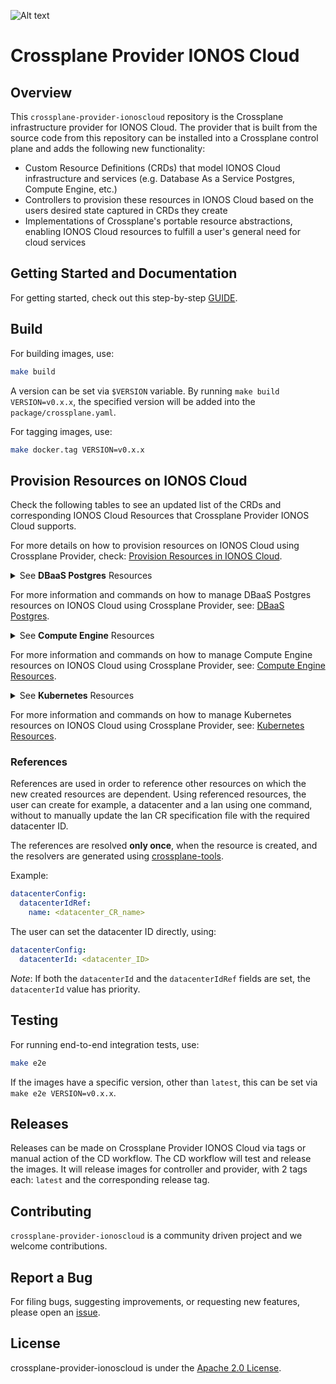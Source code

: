 ![Alt text](.github/IONOS.CLOUD.BLU.svg?sanitize=true&raw=true "Title")

# Crossplane Provider IONOS Cloud

## Overview

This `crossplane-provider-ionoscloud` repository is the Crossplane infrastructure provider for IONOS Cloud. The provider
that is built from the source code from this repository can be installed into a Crossplane control plane and adds the
following new functionality:

* Custom Resource Definitions (CRDs) that model IONOS Cloud infrastructure and services (e.g. Database As a Service
  Postgres, Compute Engine, etc.)
* Controllers to provision these resources in IONOS Cloud based on the users desired state captured in CRDs they create
* Implementations of Crossplane's portable resource abstractions, enabling IONOS Cloud resources to fulfill a user's
  general need for cloud services

## Getting Started and Documentation

For getting started, check out this step-by-step [GUIDE](examples/example.md).

## Build

For building images, use:

```bash
make build
```

A version can be set via `$VERSION` variable. By running `make build VERSION=v0.x.x`, the specified version will be
added into the `package/crossplane.yaml`.

For tagging images, use:

```bash
make docker.tag VERSION=v0.x.x
```

## Provision Resources on IONOS Cloud

Check the following tables to see an updated list of the CRDs and corresponding IONOS Cloud Resources that Crossplane
Provider IONOS Cloud supports.

For more details on how to provision resources on IONOS Cloud using Crossplane Provider,
check: [Provision Resources in IONOS Cloud](examples/example.md#provision-resources-in-ionos-cloud).

<details >
<summary title="Click to toggle">See <b>DBaaS Postgres</b> Resources </summary>

| RESOURCES IN IONOS CLOUD | CUSTOM RESOURCE DEFINITION |
| --- | --- |
| DBaaS Postgres Clusters | `clusters.dbaas.postgres.ionoscloud.crossplane.io` |

</details>

For more information and commands on how to manage DBaaS Postgres resources on IONOS Cloud using Crossplane Provider,
see: [DBaaS Postgres](examples/example.md#dbaas-postgres-resources).

<details >
<summary title="Click to toggle">See <b>Compute Engine</b> Resources </summary>

| RESOURCES IN IONOS CLOUD | CUSTOM RESOURCE DEFINITION |
| --- | --- |
| IPBlocks | `ipblocks.compute.ionoscloud.crossplane.io` |
| Datacenters | `datacenters.compute.ionoscloud.crossplane.io` |
| Servers | `servers.compute.ionoscloud.crossplane.io` |
| Volumes | `volumes.compute.ionoscloud.crossplane.io` |
| Lans | `lans.compute.ionoscloud.crossplane.io` |
| NICs | `nics.compute.ionoscloud.crossplane.io` |
| FirewallRules | `firewallrules.compute.ionoscloud.crossplane.io` |
| IPFailovers | `ipfailovers.compute.ionoscloud.crossplane.io` |

</details>

For more information and commands on how to manage Compute Engine resources on IONOS Cloud using Crossplane Provider,
see: [Compute Engine Resources](examples/example.md#compute-engine-resources).

<details >
<summary title="Click to toggle">See <b>Kubernetes</b> Resources </summary>

| RESOURCES IN IONOS CLOUD | CUSTOM RESOURCE DEFINITION |
| --- | --- |
| K8s Clusters | `clusters.k8s.ionoscloud.crossplane.io` |

</details>

For more information and commands on how to manage Kubernetes resources on IONOS Cloud using Crossplane Provider,
see: [Kubernetes Resources](examples/example.md#kubernetes-resources).

### References

References are used in order to reference other resources on which the new created resources are dependent. Using
referenced resources, the user can create for example, a datacenter and a lan using one command, without to manually
update the lan CR specification file with the required datacenter ID.

The references are resolved **only once**, when the resource is created, and the resolvers are generated
using [crossplane-tools](https://github.com/crossplane/crossplane-tools).

Example:

```yaml
datacenterConfig:
  datacenterIdRef:
    name: <datacenter_CR_name>
```

The user can set the datacenter ID directly, using:

```yaml
datacenterConfig:
  datacenterId: <datacenter_ID>
```

_Note_: If both the `datacenterId` and the `datacenterIdRef` fields are set, the `datacenterId` value has priority.

## Testing

For running end-to-end integration tests, use:

```bash
make e2e
```

If the images have a specific version, other than `latest`, this can be set via `make e2e VERSION=v0.x.x`.

## Releases

Releases can be made on Crossplane Provider IONOS Cloud via tags or manual action of the CD workflow. The CD workflow
will test and release the images. It will release images for controller and provider, with 2 tags each: `latest` and the
corresponding release tag.

## Contributing

`crossplane-provider-ionoscloud` is a community driven project and we welcome contributions.

## Report a Bug

For filing bugs, suggesting improvements, or requesting new features, please open
an [issue](https://github.com/ionos-cloud/crossplane-provider-ionoscloud/issues).

## License

crossplane-provider-ionoscloud is under the [Apache 2.0 License](LICENSE).
